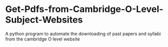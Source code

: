 # Get-Pdfs-from-Cambridge-O-Level-Subject-Websites
A python program to automate the downloading of past papers and syllabi from the cambridge O level website
